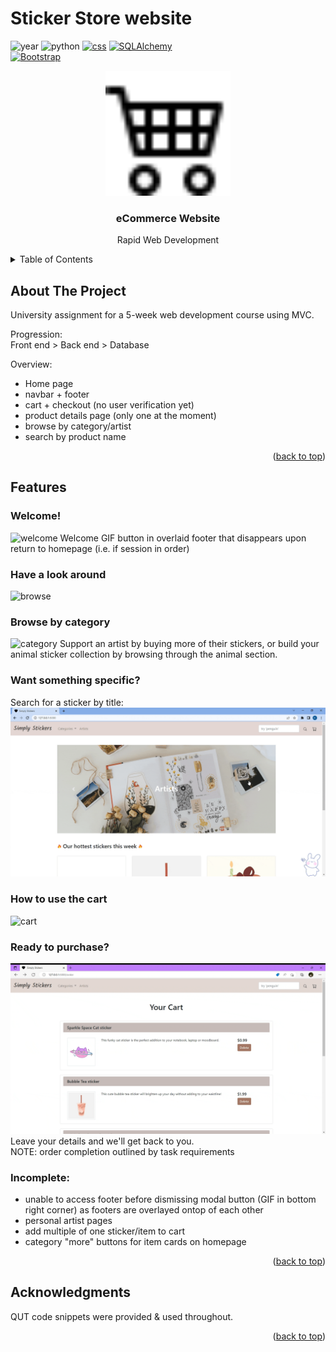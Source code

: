 # Sticker Store website
<a name="readme-top"></a>
<!--
*** Readme template from: https://github.com/othneildrew/Best-README-Template/
-->



<!-- PROJECT SHIELDS -->
<!--
*** I'm using markdown "reference style" links for readability.
*** Reference links are enclosed in brackets [ ] instead of parentheses ( ).
*** See the bottom of this document for the declaration of the reference variables
*** for contributors-url, forks-url, etc. This is an optional, concise syntax you may use.
*** https://www.markdownguide.org/basic-syntax/#reference-style-links
-->

![year][year-shield] 
![python][python-shield]
[![css][css-shield]][CSS-url]
[![SQLAlchemy][sqlal-shield]][sqlal-url]
<br>
[![Bootstrap][Bootstrap.com]][Bootstrap-url]


<!-- PROJECT LOGO -->
<div align="center">
  <a href="https://github.com/kt-tran/stickerStore">
  <img src="/img_README/cart4.svg" width="200" height="200">
</svg>
  </a>

<h3 align="center">eCommerce Website</h3>
  <p align="center">
    Rapid Web Development
  </p>
</div>



<!-- TABLE OF CONTENTS -->
<details>
  <summary>Table of Contents</summary>
  <ol>
    <li>
      <a href="#about-the-project">About The Project</a>
    </li>
    <li><a href="#roadmap">Features</a></li>
    <li><a href="#acknowledgments">Acknowledgments</a></li>
  </ol>
</details>



<!-- ABOUT THE PROJECT -->
## About The Project
University assignment for a 5-week web development course using MVC.

Progression: <br>
Front end > Back end > Database

Overview:
- Home page
- navbar + footer
- cart + checkout (no user verification yet)
- product details page (only one at the moment)
- browse by category/artist
- search by product name

<p align="right">(<a href="#readme-top">back to top</a>)</p>

<!-- Features -->
## Features

### Welcome!
![welcome](/img_README/welcome_modal.gif)
Welcome GIF button in overlaid footer that disappears upon return to homepage (i.e. if session in order) <br>

### Have a look around
![browse](/img_README/browse_all.gif) <br>

### Browse by category
![category](/img_README/navbar_categories.gif)
Support an artist by buying more of their stickers, or build your animal sticker collection by browsing through the animal section.

### Want something specific?
Search for a sticker by title: <br>
![search](/img_README/search.gif)

### How to use the cart
![cart](/img_README/cart.gif)

### Ready to purchase?
![place_order](/img_README/verification_order.gif)
Leave your details and we'll get back to you. <br>
NOTE: order completion outlined by task requirements

### Incomplete:
- unable to access footer before dismissing modal button (GIF in bottom right corner) as footers are overlayed ontop of each other
- personal artist pages
- add multiple of one sticker/item to cart
- category "more" buttons for item cards on homepage

<p align="right">(<a href="#readme-top">back to top</a>)</p>

<!-- ACKNOWLEDGMENTS -->
## Acknowledgments

QUT code snippets were provided & used throughout.

<p align="right">(<a href="#readme-top">back to top</a>)</p>



<!-- MARKDOWN LINKS & IMAGES -->
<!-- https://www.markdownguide.org/basic-syntax/#reference-style-links -->
[year-shield]: https://img.shields.io/badge/Year-2022-blue
[python-shield]: https://img.shields.io/badge/Flask-lightgrey
[css-shield]: https://img.shields.io/badge/CSS-orange
[CSS-url]: https://www.w3.org/TR/CSS/#css
[sqlal-shield]: https://img.shields.io/badge/SQLAlchemy-red
[sqlal-url]: https://www.sqlalchemy.org/
[Bootstrap.com]: https://img.shields.io/badge/Bootstrap-563D7C?style=for-the-badge&logo=bootstrap&logoColor=white
[Bootstrap-url]: https://getbootstrap.com